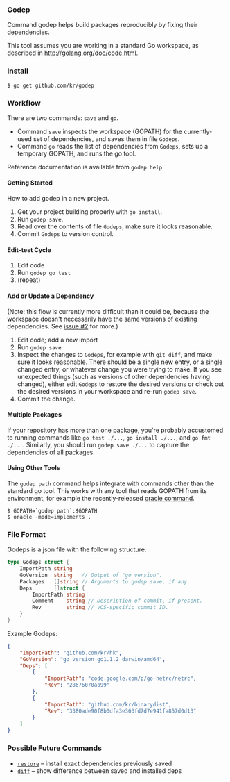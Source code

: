 ### Godep

Command godep helps build packages reproducibly by fixing their dependencies.

This tool assumes you are working in a standard Go workspace,
as described in http://golang.org/doc/code.html.

### Install

    $ go get github.com/kr/godep

### Workflow

There are two commands: `save` and `go`.

- Command `save` inspects the workspace (GOPATH) for the currently-used
set of dependencies, and saves them in file `Godeps`.
- Command `go` reads the list of dependencies from `Godeps`,
sets up a temporary GOPATH, and runs the go tool.

Reference documentation is available from `godep help`.

#### Getting Started

How to add godep in a new project.

1. Get your project building properly with `go install`.
2. Run `godep save`.
3. Read over the contents of file `Godeps`, make sure it looks reasonable.
4. Commit `Godeps` to version control.

#### Edit-test Cycle

1. Edit code
2. Run `godep go test`
3. (repeat)

#### Add or Update a Dependency

(Note: this flow is currently more difficult than it could
be, because the workspace doesn't necessarily have the same
versions of existing dependencies. See [issue #2](https://github.com/kr/godep/issues/2) for more.)

1. Edit code; add a new import
2. Run `godep save`
3. Inspect the changes to `Godeps`, for example with `git diff`,
and make sure it looks reasonable.
There should be a single new entry, or a single changed entry,
or whatever change you were trying to make. If you see unexpected
things (such as versions of other dependencies having changed),
either edit `Godeps` to restore the desired versions or check out
the desired versions in your workspace and re-run `godep save`.
4. Commit the change.

#### Multiple Packages

If your repository has more than one package, you're probably
accustomed to running commands like `go test ./...`,
`go install ./...`, and `go fmt ./...`.
Similarly, you should run `godep save ./...` to capture the
dependencies of all packages.

#### Using Other Tools

The `godep path` command helps integrate with commands other
than the standard go tool. This works with any tool that reads
GOPATH from its environment, for example the recently-released
[oracle command](http://godoc.org/code.google.com/p/go.tools/cmd/oracle).

	$ GOPATH=`godep path`:$GOPATH
	$ oracle -mode=implements .

### File Format

Godeps is a json file with the following structure:

```go
type Godeps struct {
	ImportPath string
	GoVersion  string   // Output of "go version".
	Packages   []string // Arguments to godep save, if any.
	Deps       []struct {
		ImportPath string
		Comment    string // Description of commit, if present.
		Rev        string // VCS-specific commit ID.
	}
}
```

Example Godeps:

```json
{
	"ImportPath": "github.com/kr/hk",
	"GoVersion": "go version go1.1.2 darwin/amd64",
	"Deps": [
		{
			"ImportPath": "code.google.com/p/go-netrc/netrc",
			"Rev": "28676070ab99"
		},
		{
			"ImportPath": "github.com/kr/binarydist",
			"Rev": "3380ade90f8b0dfa3e363fd7d7e941fa857d0d13"
		}
	]
}
```

### Possible Future Commands

- [`restore`](https://github.com/kr/godep/issues/2) – install exact dependencies previously saved
- [`diff`](https://github.com/kr/godep/issues/1) – show difference between saved and installed deps
